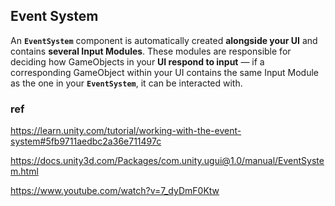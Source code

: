 ## Event System

An **`EventSystem`** component is automatically created **alongside your UI** and contains **several Input Modules**. These modules are responsible for deciding how GameObjects in your **UI respond to input** — if a corresponding GameObject within your UI contains the same Input Module as the one in your **`EventSystem`**, it can be interacted with.


### ref
https://learn.unity.com/tutorial/working-with-the-event-system#5fb9711aedbc2a36e711497c

https://docs.unity3d.com/Packages/com.unity.ugui@1.0/manual/EventSystem.html

https://www.youtube.com/watch?v=7_dyDmF0Ktw

